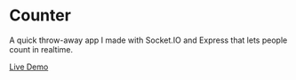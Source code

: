 # Counter

A quick throw-away app I made with Socket.IO and Express that lets people count in realtime.

[Live Demo](http://counter-io.herokuapp.com)
